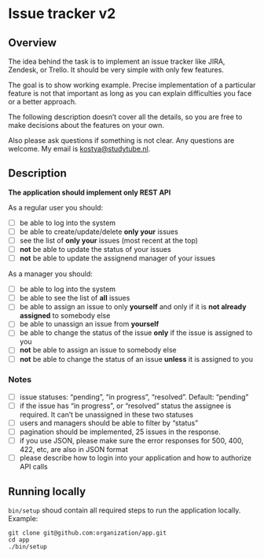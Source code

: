 # Issue tracker v2

## Overview

The idea behind the task is to implement an issue tracker like JIRA, Zendesk, or Trello. It should be very simple with only few features.

The goal is to show working example. Precise implementation of a particular feature is not that important as long as you can explain difficulties you face or a better approach.

The following description doesn’t cover all the details, so you are free to make decisions about the features on your own. 

Also please ask questions if something is not clear. Any questions are welcome. My email is kostya@studytube.nl.

## Description

**The application should implement only REST API**

As a regular user you should:
- [ ] be able to log into the system
- [ ] be able to create/update/delete **only your** issues
- [ ] see the list of **only your** issues (most recent at the top)
- [ ] **not** be able to update the status of your issues
- [ ] **not** be able to update the assignend manager of your issues

As a manager you should:
- [ ] be able to log into the system
- [ ] be able to see the list of **all** issues
- [ ] be able to assign an issue to only **yourself** and only if it is **not already assigned** to somebody else
- [ ] be able to unassign an issue from **yourself**
- [ ] be able to change the status of the issue **only** if the issue is assigned to you
- [ ] **not** be able to assign an issue to somebody else
- [ ] **not** be able to change the status of an issue **unless** it is assigned to you

### Notes
- [ ] issue statuses: “pending”, “in progress”, “resolved”. Default: “pending”
- [ ] if the issue has “in progress”, or “resolved” status the assignee is required. It can’t be unassigned in these two statuses
- [ ] users and managers should be able to filter by “status”
- [ ] pagination should be implemented, 25 issues in the response.
- [ ] if you use JSON, please make sure the error responses for 500, 400, 422, etc, are also in JSON format
- [ ] please describe how to login into your application and how to authorize API calls 

## Running locally

`bin/setup` shoud contain all required steps to run the application locally. Example:

```
git clone git@github.com:organization/app.git
cd app
./bin/setup
```